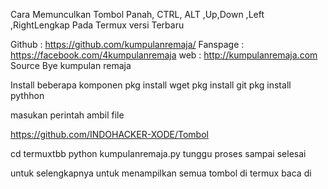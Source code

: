 Cara Memunculkan Tombol Panah, CTRL, ALT ,Up,Down ,Left ,RightLengkap Pada Termux versi Terbaru


<!---[Sumber Coding Source Create Bye]-->
Github : https://github.com/kumpulanremaja/
Fanspage :  https://facebook.com/4kumpulanremaja
web : http://kumpulanremaja.com
Source Bye kumpulan remaja
<!---[Sumber Coding Source Create Bye]-->


Install beberapa komponen
pkg install wget
pkg install git
pkg install pythhon


masukan perintah ambil file

https://github.com/INDOHACKER-XODE/Tombol

cd termuxtbb
python kumpulanremaja.py
tunggu proses sampai selesai

untuk selengkapnya untuk menampilkan semua tombol di termux baca di 

